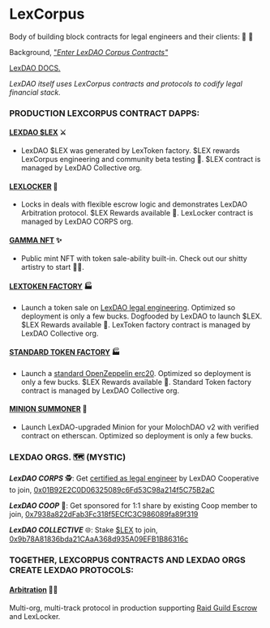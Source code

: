 # LexCorpus
Body of building block contracts for legal engineers and their clients: 🤖 📜

Background, ["*Enter LexDAO Corpus Contracts"*](https://medium.com/lexdaoism/enter-lexdao-corpus-contracts-df01d8518019)

[LexDAO DOCS.](https://lexdao.gitbook.io/protocol/)

*LexDAO itself uses LexCorpus contracts and protocols to codify legal financial stack.*

### PRODUCTION LEXCORPUS CONTRACT DAPPS:
#### [LEXDAO $LEX](https://lexdao.github.io/LEX/) ⚔️
 * LexDAO $LEX was generated by LexToken factory. $LEX rewards LexCorpus engineering and community beta testing 💸. $LEX contract is managed by LexDAO Collective org.
#### [LEXLOCKER](https://lexdao.github.io/LXL/) 🔐
 * Locks in deals with flexible escrow logic and demonstrates LexDAO Arbitration protocol. $LEX Rewards available 💸. LexLocker contract is managed by LexDAO CORPS org.
#### [GAMMA NFT](https://lexdao.github.io/GAMMANFT/) ✨
 * Public mint NFT with token sale-ability built-in. Check out our shitty artistry to start 🧑‍🎨. 
#### [LEXTOKEN FACTORY](https://lexdao.github.io/LexTokenize/) 🏭
 * Launch a token sale on [LexDAO legal engineering](https://lexdao.substack.com/p/launch-on-lextoken). Optimized so deployment is only a few bucks. Dogfooded by LexDAO to launch $LEX. $LEX Rewards available 💸. LexToken factory contract is managed by LexDAO Collective org.
#### [STANDARD TOKEN FACTORY](https://lexdao.github.io/OZToken/) 🏭
 * Launch a [standard OpenZeppelin erc20](https://github.com/OpenZeppelin/openzeppelin-contracts/blob/master/contracts/presets/ERC20PresetMinterPauser.sol). Optimized so deployment is only a few bucks. $LEX Rewards available 💸. Standard Token factory contract is managed by LexDAO Collective org.
#### [MINION SUMMONER](https://lexdao.github.io/MinionSummoner/) 👺
 * Launch LexDAO-upgraded Minion for your MolochDAO v2 with verified contract on etherscan. Optimized so deployment is only a few bucks.

### LEXDAO ORGS. 🗺️ (MYSTIC)

***LexDAO CORPS*** 🕵️: Get [certified as legal engineer](https://github.com/lexDAO/Legal-Engineers) by LexDAO Cooperative to join, [0x01B92E2C0D06325089c6Fd53C98a214f5C75B2aC](https://etherscan.io/address/0x01b92e2c0d06325089c6fd53c98a214f5c75b2ac#code)

***LexDAO COOP*** 🤝: Get sponsored for 1:1 share by existing Coop member to join, [0x7938a822dFab3Fc318f5ECfC3C986089fa89f319](https://etherscan.io/address/0x7938a822dfab3fc318f5ecfc3c986089fa89f319#code)

***LexDAO COLLECTIVE*** 🌐: Stake [$LEX](https://lexdao.github.io/LEX/) to join, [0x9b78A81836bda21CAaA368d935A09EFB1B86316c](https://etherscan.io/address/0x9b78A81836bda21CAaA368d935A09EFB1B86316c#code)

### TOGETHER, LEXCORPUS CONTRACTS AND LEXDAO ORGS CREATE LEXDAO PROTOCOLS:

#### [Arbitration](https://github.com/lexDAO/Arbitration) 🧑‍⚖️
Multi-org, multi-track protocol in production supporting [Raid Guild Escrow](https://escrow.raidguild.org/) and LexLocker.
